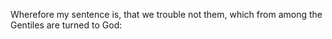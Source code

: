 Wherefore my sentence is, that we trouble not them, which from among the Gentiles are turned to God:
